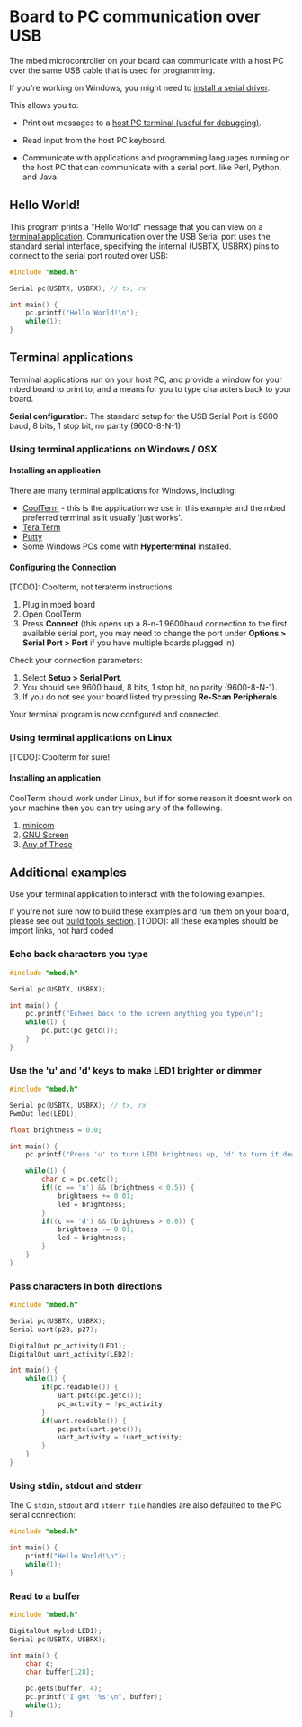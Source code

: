 # Board to PC communication over USB

The mbed microcontroller on your board can communicate with a host PC over the same USB cable that is used for programming.

<span class="tips">If you're working on Windows, you might need to [install a serial driver](what_need.md#windows-serial-driver).</span>

This allows you to:

* Print out messages to a [host PC terminal (useful for debugging)](#terminal-applications).

* Read input from the host PC keyboard.

* Communicate with applications and programming languages running on the host PC that can communicate with a serial port. like Perl, Python, and Java.

## Hello World!

This program prints a "Hello World" message that you can view on a [terminal application](#terminal-applications). Communication over the USB Serial port uses the standard serial interface, specifying the internal (USBTX, USBRX) pins to connect to the serial port routed over USB:


```c
#include "mbed.h"

Serial pc(USBTX, USBRX); // tx, rx

int main() {
    pc.printf("Hello World!\n");
    while(1);
}
```

## Terminal applications


Terminal applications run on your host PC, and provide a window for your mbed board to print to, and a means for you to type characters back to your board. 

<span class="tips">**Serial configuration:** The standard setup for the USB Serial Port is 9600 baud, 8 bits, 1 stop bit, no parity (9600-8-N-1)</span>

### Using terminal applications on Windows / OSX

#### Installing an application

There are many terminal applications for Windows, including:
* [CoolTerm](http://freeware.the-meiers.org/) - this is the application we use in this example and the mbed preferred terminal as it usually 'just works'.
* [Tera Term](http://sourceforge.jp/projects/ttssh2/files)
* [Putty](http://www.chiark.greenend.org.uk/~sgtatham/putty/)
* Some Windows PCs come with **Hyperterminal** installed.

#### Configuring the Connection
[TODO]: Coolterm, not teraterm instructions
1. Plug in mbed board
2. Open CoolTerm
3. Press **Connect** (this opens up a 8-n-1 9600baud connection to the first available serial port, you may need to change the port under **Options > Serial Port > Port** if you have multiple boards plugged in)

Check your connection parameters:

1. Select **Setup > Serial Port**.
1. You should see 9600 baud, 8 bits, 1 stop bit, no parity (9600-8-N-1).
2. If you do not see your board listed try pressing **Re-Scan Peripherals**

Your terminal program is now configured and connected. 

### Using terminal applications on Linux
[TODO]: Coolterm for sure!
#### Installing an application
CoolTerm should work under Linux, but if for some reason it doesnt work on your machine then you can try using any of the following. 

1. [minicom](https://help.ubuntu.com/community/Minicom)
1. [GNU Screen](https://www.gnu.org/software/screen/manual/screen.html)
1. [Any of These](https://encrypted.google.com/search?hl=en&q=COM%20Port%20terminal%20program%20Linux)

## Additional examples

Use your terminal application to interact with the following examples.

If you're not sure how to build these examples and run them on your board, please see out [build tools section](../build_tools/options.md).
[TODO]: all these examples should be import links, not hard coded

### Echo back characters you type

```c
#include "mbed.h"

Serial pc(USBTX, USBRX);

int main() {
    pc.printf("Echoes back to the screen anything you type\n");
    while(1) {
        pc.putc(pc.getc());
    }
}
```


### Use the 'u' and 'd' keys to make LED1 brighter or dimmer

```c
#include "mbed.h"

Serial pc(USBTX, USBRX); // tx, rx
PwmOut led(LED1);

float brightness = 0.0;

int main() {
    pc.printf("Press 'u' to turn LED1 brightness up, 'd' to turn it down\n");

    while(1) {
        char c = pc.getc();
        if((c == 'u') && (brightness < 0.5)) {
            brightness += 0.01;
            led = brightness;
        }
        if((c == 'd') && (brightness > 0.0)) {
            brightness -= 0.01;
            led = brightness;
        }   
    }
}
```

### Pass characters in both directions

```c
#include "mbed.h"

Serial pc(USBTX, USBRX);
Serial uart(p28, p27);

DigitalOut pc_activity(LED1);
DigitalOut uart_activity(LED2);

int main() {
    while(1) {
        if(pc.readable()) {
            uart.putc(pc.getc());
            pc_activity = !pc_activity;
        }
        if(uart.readable()) {
            pc.putc(uart.getc());
            uart_activity = !uart_activity;
        }
    }
}
```

### Using stdin, stdout and stderr

The C ``stdin``, ``stdout`` and ``stderr file`` handles are also defaulted to the PC serial connection:

```c
#include "mbed.h"

int main() {
    printf("Hello World!\n");
    while(1);
}
```

### Read to a buffer

```c
#include "mbed.h"

DigitalOut myled(LED1);
Serial pc(USBTX, USBRX);

int main() {
    char c;
    char buffer[128];

    pc.gets(buffer, 4);
    pc.printf("I got '%s'\n", buffer);
    while(1);
}
```
